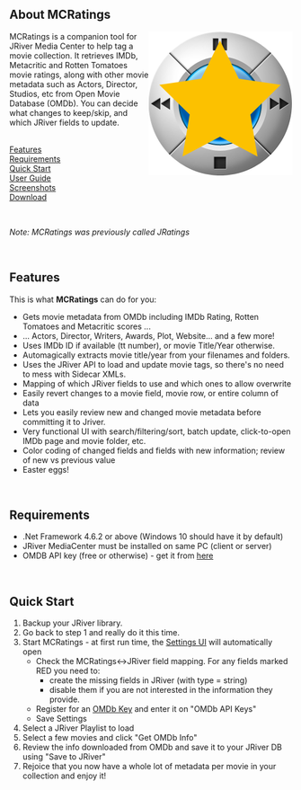 
About MCRatings
------
<img align="right" src="https://github.com/zybexXL/MCRatings/blob/master/Screenshots/MCRatings.png">
MCRatings is a companion tool for JRiver Media Center to help tag a movie collection. It retrieves IMDb, Metacritic and Rotten Tomatoes movie ratings, along with other movie metadata such as Actors, Director, Studios, etc from Open Movie Database (OMDb). You can decide what changes to keep/skip, and which JRiver fields to update.

<br>
<br>

[Features](#Features)<br>
[Requirements](#Requirements)<br>
[Quick Start](#Quick-Start)<br>
[User Guide](https://github.com/zybexXL/MCRatings/wiki)<br>
[Screenshots](https://github.com/zybexXL/MCRatings/wiki/Screenshots)<br>
[Download](https://github.com/zybexXL/MCRatings/releases/latest)<br>

<br>

*Note: MCRatings was previously called JRatings*

<br>

Features
------
This is what **MCRatings** can do for you:

- Gets movie metadata from OMDb including IMDb Rating, Rotten Tomatoes and Metacritic scores ...
- ... Actors, Director, Writers, Awards, Plot, Website... and a few more!
- Uses IMDb ID if available (tt number), or movie Title/Year otherwise.
- Automagically extracts movie title/year from your filenames and folders.
- Uses the JRiver API to load and update movie tags, so there's no need to mess with Sidecar XMLs.
- Mapping of which JRiver fields to use and which ones to allow overwrite
- Easily revert changes to a movie field, movie row, or entire column of data
- Lets you easily review new and changed movie metadata before committing it to Jriver.
- Very functional UI with search/filtering/sort, batch update, click-to-open IMDb page and movie folder, etc.
- Color coding of changed fields and fields with new information; review of new vs previous value
- Easter eggs!

<br>

Requirements
------
- .Net Framework 4.6.2 or above (Windows 10 should have it by default)
- JRiver MediaCenter must be installed on same PC (client or server)
- OMDB API key (free or otherwise) - get it from [here](http://www.omdbapi.com/apikey.aspx)

<br>

Quick Start
------
1. Backup your JRiver library.
2. Go back to step 1 and really do it this time.  
3. Start MCRatings - at first run time, the [Settings UI](#Configuration) will automatically open
   * Check the MCRatings<->JRiver field mapping. For any fields marked RED you need to:
     * create the missing fields in JRiver (with type = string)
     * disable them if you are not interested in the information they provide.  
   * Register for an [OMDb Key](http://www.omdbapi.com/apikey.aspx) and enter it on "OMDb API Keys"
   * Save Settings
4. Select a JRiver Playlist to load
5. Select a few movies and click "Get OMDb Info"
6. Review the info downloaded from OMDb and save it to your JRiver DB using "Save to JRiver"
7. Rejoice that you now have a whole lot of metadata per movie in your collection and enjoy it!

